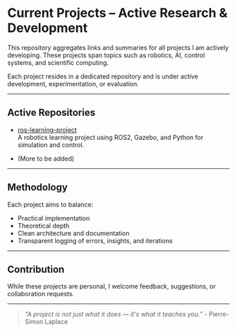 # Current Projects – Active Research & Development

This repository aggregates links and summaries for all projects I am actively developing. These projects span topics such as robotics, AI, control systems, and scientific computing.

Each project resides in a dedicated repository and is under active development, experimentation, or evaluation.

---

## Active Repositories

- [ros-learning-project](https://github.com/marvin-hermann-research/ros2-architecture-lab)  
  A robotics learning project using ROS2, Gazebo, and Python for simulation and control.

- (More to be added)

---

##  Methodology

Each project aims to balance:

- Practical implementation  
- Theoretical depth  
- Clean architecture and documentation  
- Transparent logging of errors, insights, and iterations

---

## Contribution

While these projects are personal, I welcome feedback, suggestions, or collaboration requests.

---

> _“A project is not just what it does — it's what it teaches you.”_ - Pierre-Simon Laplace

